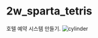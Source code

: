 # 2w_sparta_tetris
호텔 예약 시스템 만들기.
![cylinder](https://capsule-render.vercel.app/api?type=cylinder&color=auto&text=데일리%20여기&nbsp;어떤&nbsp;비앤비&nbsp;~&nbsp;?💕&fontAlignY=45&fontSize=40&height=150&animation=blinking&desc=HOTEL%20TETRIS%20!&descAlignY=70)
